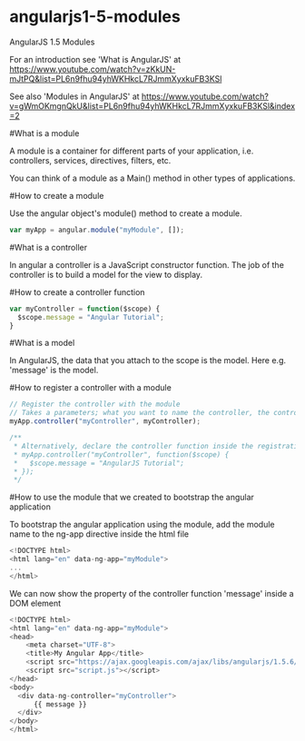 # angularjs1-5-modules
AngularJS 1.5 Modules

For an introduction see 'What is AngularJS' at https://www.youtube.com/watch?v=zKkUN-mJtPQ&list=PL6n9fhu94yhWKHkcL7RJmmXyxkuFB3KSl

See also 'Modules in AngularJS' at https://www.youtube.com/watch?v=gWmOKmgnQkU&list=PL6n9fhu94yhWKHkcL7RJmmXyxkuFB3KSl&index=2

#What is a module

A module is a container for different parts of your application, i.e. controllers, services, directives, filters, etc.

You can think of a module as a Main() method in other types of applications.

#How to create a module

Use the angular object's module() method to create a module.

```javascript
var myApp = angular.module("myModule", []);
```

#What is a controller

In angular a controller is a JavaScript constructor function. The job of the controller is to build a model for the view to display.

#How to create a controller function

```javascript
var myController = function($scope) {
  $scope.message = "Angular Tutorial";
}
```

#What is a model

In AngularJS, the data that you attach to the scope is the model. Here e.g. 'message' is the model.

#How to register a controller with a module

```javascript
// Register the controller with the module
// Takes a parameters; what you want to name the controller, the controller function
myApp.controller("myController", myController);

/**
 * Alternatively, declare the controller function inside the registration
 * myApp.controller("myController", function($scope) {
 *   $scope.message = "AngularJS Tutorial";
 * });
 */
```

#How to use the module that we created to bootstrap the angular application

To bootstrap the angular application using the module, add the module name to the ng-app directive inside the html file

```javascript
<!DOCTYPE html>
<html lang="en" data-ng-app="myModule">
...
</html>
```

We can now show the property of the controller function 'message' inside a DOM element

```javascript
<!DOCTYPE html>
<html lang="en" data-ng-app="myModule">
<head>
    <meta charset="UTF-8">
    <title>My Angular App</title>
    <script src="https://ajax.googleapis.com/ajax/libs/angularjs/1.5.6/angular.min.js"></script>
    <script src="script.js"></script>
</head>
<body>
  <div data-ng-controller="myController">
      {{ message }}
  </div>
</body>
</html>
```





